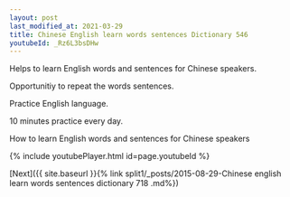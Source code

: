 ```yaml
---
layout: post
last_modified_at: 2021-03-29
title: Chinese English learn words sentences Dictionary 546 
youtubeId: _Rz6L3bsDHw
---
```

 
 
Helps to learn English words and sentences for Chinese speakers.

Opportunitiy to repeat the words sentences. 

Practice English language. 
 
10 minutes practice every day. 
 
How to learn English words and sentences for Chinese speakers 
 
{% include youtubePlayer.html id=page.youtubeId %}
 
 
[Next]({{ site.baseurl }}{% link  split1/_posts/2015-08-29-Chinese english learn words sentences dictionary 718 .md%})
 
